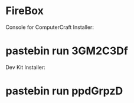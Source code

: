 # FireBox
Console for ComputerCraft
Installer:
# pastebin run 3GM2C3Df

Dev Kit Installer:
# pastebin run ppdGrpzD
